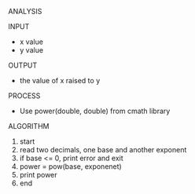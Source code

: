 ANALYSIS

INPUT

- x value
- y value

OUTPUT

- the value of x raised to y

PROCESS

- Use power(double, double) from cmath library

ALGORITHM

1. start
2. read two decimals,  one base and another exponent
3. if base <= 0, print error and exit
4. power = pow(base, exponenet)
5. print power
6. end
